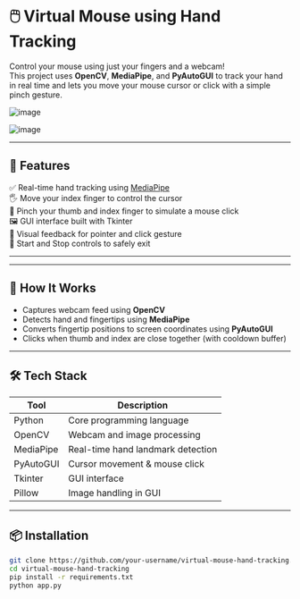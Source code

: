 # 🖱️ Virtual Mouse using Hand Tracking

Control your mouse using just your fingers and a webcam!  
This project uses **OpenCV**, **MediaPipe**, and **PyAutoGUI** to track your hand in real time and lets you move your mouse cursor or click with a simple pinch gesture.

![image](https://github.com/user-attachments/assets/a7eb78a3-7714-4740-8163-6c1757d8f64d)

![image](https://github.com/user-attachments/assets/4444c200-0434-4091-b96a-52946dcfdc08)



---

## 🚀 Features

✅ Real-time hand tracking using [MediaPipe](https://mediapipe.dev/)  
🖐️ Move your index finger to control the cursor  
🤏 Pinch your thumb and index finger to simulate a mouse click  
🖼️ GUI interface built with Tkinter  
🎯 Visual feedback for pointer and click gesture  
🛑 Start and Stop controls to safely exit

---

---

## 🧠 How It Works

- Captures webcam feed using **OpenCV**
- Detects hand and fingertips using **MediaPipe**
- Converts fingertip positions to screen coordinates using **PyAutoGUI**
- Clicks when thumb and index are close together (with cooldown buffer)

---

## 🛠️ Tech Stack

| Tool          | Description                         |
|---------------|-------------------------------------|
| Python        | Core programming language           |
| OpenCV        | Webcam and image processing         |
| MediaPipe     | Real-time hand landmark detection   |
| PyAutoGUI     | Cursor movement & mouse click       |
| Tkinter       | GUI interface                       |
| Pillow        | Image handling in GUI               |

---

## 📦 Installation

```bash
git clone https://github.com/your-username/virtual-mouse-hand-tracking.git
cd virtual-mouse-hand-tracking
pip install -r requirements.txt
python app.py

